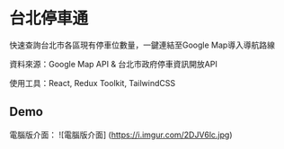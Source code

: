 # 台北停車通

快速查詢台北市各區現有停車位數量，一鍵連結至Google Map導入導航路線

資料來源：Google Map API & 台北市政府停車資訊開放API </br>

使用工具：React, Redux Toolkit, TailwindCSS

## Demo

電腦版介面： ![電腦版介面] (https://i.imgur.com/2DJV6lc.jpg)
